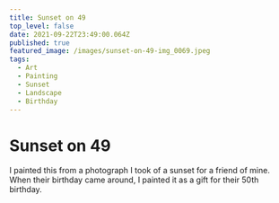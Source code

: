 ```yaml
---
title: Sunset on 49
top_level: false
date: 2021-09-22T23:49:00.064Z
published: true
featured_image: /images/sunset-on-49-img_0069.jpeg
tags:
  - Art
  - Painting
  - Sunset
  - Landscape
  - Birthday
---
```

# Sunset on 49

I painted this from a photograph I took of a sunset for a friend of mine. When their birthday came around, I painted it as a gift for their 50th birthday.